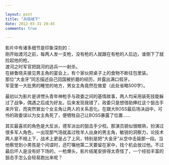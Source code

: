 ```yaml
---

layout: post
title: "兵临城下"
date: 2012-03-31 20:45
comments: true

---
```

影片中有诸多细节是印象深刻的：  
刚开始渡河之前，每两人发一支枪，没有枪的人就跟在有枪的人后边，谁倒下了就捡起他的枪。  
渡河之时军官把跳河的逃兵一一射杀。  
在赫鲁晓夫接见男主角的宴会上，有个家伙把桌子上的食物不断往包里装。  
那位“大金牙”同志描述自己回国被折磨的经历，并露出满口假牙。  
军营里一大批男的睡觉的地方，男女主角竟然在做爱（此处省略500字）。

最初以为影片是讲愣头青年神枪手与政委之间的基情故事，两人均采用装死技能躲过了战争，偶遇之后成为好友。后来发现我错了，政委只是想借助捧红这个狙击手来升官，而突然冒出个女主角让两人的关系恶化。在跟大BOSS最后场决战中，可怜的政委误以为女主角死了，便牺牲自己让BOSS暴露了位置……

其实最喜欢的角色是大反派，德军派出的狙击手少校。那演员貌似很眼熟，扮演过很多军人角色，一出现那气场就盖过牧羊人出身的男主角，敏锐的洞察力，论技术两人是不相上下，战术上更是占了上风，特别是把“大金牙”从空中击毙那一段。当他察觉到小男孩是个间谍时，还叮嘱他第二天要留在家中，找个机会放过他。不过最后坏人是没有好下场的，一枪爆头，影片结尾安排得太奇怪了，一个经验丰富的狙击手怎么会轻易跑出来呢？
